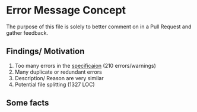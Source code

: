 # Error Message Concept

The purpose of this file is solely to better comment on in a Pull Request and gather feedback.

## Findings/ Motivation

1. Too many errors in the [specificaion](src\error\specification) (210 errors/warnings)
2. Many duplicate or redundant errors
3. Description/ Reason are very similar
4. Potential file splitting (1327 LOC)

## Some facts

